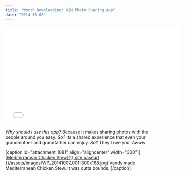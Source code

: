 ```yaml
---
title: "Worth Downloading: XIM Photo Sharing App"
date: "2014-10-08"
---
```


<iframe width="560" height="315" src="//www.youtube.com/embed/ew_H7dbyuxc" frameborder="0" allowfullscreen></iframe>

_Why should I use this app?_ Because it makes sharing photos with the people around you easy. _So?_ Its a shared experience that even your grandmother and grandfather can enjoy. _So?_ They Love you! _Awww_

\[caption id="attachment\_1081" align="aligncenter" width="300"\][![Mediterranean Chicken Stew]({{ site.baseurl }}/assets/images/WP_20141007_001-300x168.jpg)](http://ny.eater.com/2012/9/4/6549339/introducing-the-guy-fieri-dish-generator) Vandy made Mediterranean Chicken Stew. It was outta bounds. \[/caption\]

